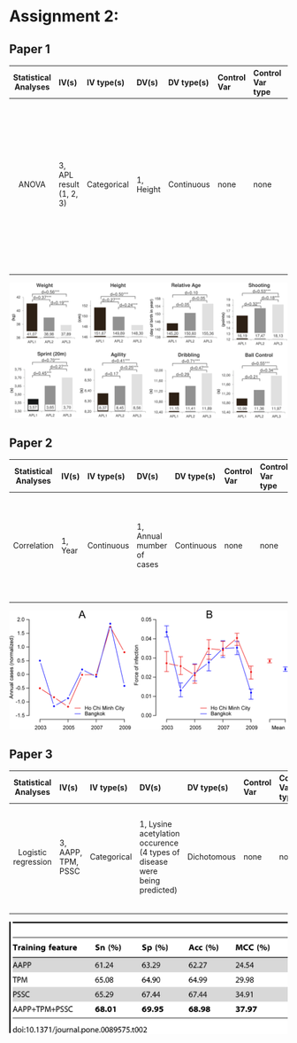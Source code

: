 # Assignment 2:

## Paper 1
| **Statistical Analyses**	|  **IV(s)**  |  **IV type(s)** |  **DV(s)**  |  **DV type(s)**  |  **Control Var** | **Control Var type**  | **Question to be answered** | **_H0_** | **alpha** | **link to paper**| 
|:----------:|:----------|:------------|:-------------|:-------------|:------------|:------------- |:------------------|:----:|:-------:|:-------|
ANOVA	| 3, APL result (1, 2, 3) | Categorical | 1, Height| Continuous | none | none | Does height in early years differ for players who achieved later on APL1, 2 or 3 | There is no significant difference in height among APL1,2 and 3 players | 0.05 | [The influence of speed abilities and technical skills in early adolescence on adult success in soccer: A long-term prospective analysis using ANOVA and SEM approaches](https://journals.plos.org/plosone/article?id=10.1371/journal.pone.0182211) |
  |||||||||
  
![main plot](p1.png)

## Paper 2

| **Statistical Analyses**	|  **IV(s)**  |  **IV type(s)** |  **DV(s)**  |  **DV type(s)**  |  **Control Var** | **Control Var type**  | **Question to be answered** | **_H0_** | **alpha** | **link to paper**| 
|:----------:|:----------|:------------|:-------------|:-------------|:------------|:------------- |:------------------|:----:|:-------:|:-------|
Correlation	| 1, Year | Continuous | 1, Annual mumber of cases| Continuous | none | none | 	Is number of Dengue cases in Bangkok correlated with number of cases in Ho Chi Minh | Correlation between occurences in Ho Chi Minh and Bangkok is low | 0.05 | [Synchrony of Dengue Incidence in Ho Chi Minh City and Bangkok](https://journals.plos.org/plosntds/article?id=10.1371/journal.pntd.0005188) |
  |||||||||
  
![main plot](p2.png)


## Paper 3

| **Statistical Analyses**	|  **IV(s)**  |  **IV type(s)** |  **DV(s)**  |  **DV type(s)**  |  **Control Var** | **Control Var type**  | **Question to be answered** | **_H0_** | **alpha** | **link to paper**| 
|:----------:|:----------|:------------|:-------------|:-------------|:------------|:------------- |:------------------|:----:|:-------:|:-------|
Logistic regression	| 3, AAPP, TPM, PSSC | Categorical | 1, Lysine acetylation occurence (4 types of disease were being predicted)| Dichotomous | none | none | 	To what extent can lysine acetylation occurence be identified using AAPP, TPM and PSSC | Probability of lysine acelytation occurence can not be infered from AAPP, TPM, PSSC variables | 0.05 | [LAceP: Lysine Acetylation Site Prediction Using Logistic Regression Classifiers](https://journals.plos.org/plosone/article?id=10.1371/journal.pone.0089575) |
  |||||||||
  
![main plot](p3.png)
